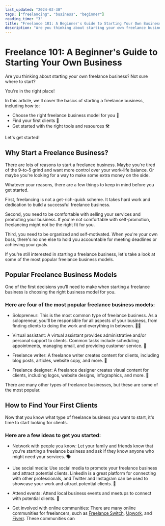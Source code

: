 ```yaml
---
last_updated: "2024-02-30"
tags: ["freelancing", "business", "beginner"]
reading_time: "3"
title: "Freelance 101: A Beginner's Guide to Starting Your Own Business 💼"
description: "Are you thinking about starting your own freelance business? Not sure where to start?"
---
```


# Freelance 101: A Beginner's Guide to Starting Your Own Business

Are you thinking about starting your own freelance business? Not sure where to start?

You're in the right place!

In this article, we'll cover the basics of starting a freelance business, including how to:

-   Choose the right freelance business model for you 🏢
-   Find your first clients 🤝
-   Get started with the right tools and resources 🛠️

Let's get started!

## Why Start a Freelance Business?

There are lots of reasons to start a freelance business. Maybe you're tired of the 9-to-5 grind and want more control over your work-life balance. Or maybe you're looking for a way to make some extra money on the side.

Whatever your reasons, there are a few things to keep in mind before you get started.

First, freelancing is not a get-rich-quick scheme. It takes hard work and dedication to build a successful freelance business.

Second, you need to be comfortable with selling your services and promoting your business. If you're not comfortable with self-promotion, freelancing might not be the right fit for you.

Third, you need to be organized and self-motivated. When you're your own boss, there's no one else to hold you accountable for meeting deadlines or achieving your goals.

If you're still interested in starting a freelance business, let's take a look at some of the most popular freelance business models.

## Popular Freelance Business Models

One of the first decisions you'll need to make when starting a freelance business is choosing the right business model for you.

### Here are four of the most popular freelance business models:

-   Solopreneur: This is the most common type of freelance business. As a solopreneur, you'll be responsible for all aspects of your business, from finding clients to doing the work and everything in between. 👨‍💻

-   Virtual assistant: A virtual assistant provides administrative and/or personal support to clients. Common tasks include scheduling appointments, managing email, and providing customer service. 📅

-   Freelance writer: A freelance writer creates content for clients, including blog posts, articles, website copy, and more. 📝

-   Freelance designer: A freelance designer creates visual content for clients, including logos, website designs, infographics, and more. 🎨

There are many other types of freelance businesses, but these are some of the most popular.

## How to Find Your First Clients

Now that you know what type of freelance business you want to start, it's time to start looking for clients.

### Here are a few ideas to get you started:

-   Network with people you know: Let your family and friends know that you're starting a freelance business and ask if they know anyone who might need your services. 🗣️

-   Use social media: Use social media to promote your freelance business and attract potential clients. LinkedIn is a great platform for connecting with other professionals, and Twitter and Instagram can be used to showcase your work and attract potential clients. 📱

-   Attend events: Attend local business events and meetups to connect with potential clients. 🤝

-   Get involved with online communities: There are many online communities for freelancers, such as [Freelance Switch](https://www.freelanceswitch.com/), [Upwork](https://www.upwork.com/), and [Fiverr](https://www.fiverr.com/). These communities can
